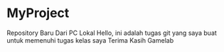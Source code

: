 # MyProject
Repository Baru Dari PC Lokal 
Hello, ini adalah tugas git yang saya buat untuk memenuhi tugas kelas saya 
Terima Kasih Gamelab 
